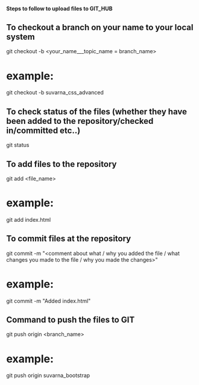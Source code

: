 #### Steps to follow to upload files to GIT_HUB

## To checkout a branch on your name to your local system
git checkout -b <your_name___topic_name = branch_name>

# example:
git checkout -b suvarna_css_advanced

## To check status of the files (whether they have been added to the repository/checked in/committed etc..)
git status

## To add files to the repository
git add <file_name>

# example:
git add index.html

## To commit files at the repository
git commit -m "<comment about what / why you added the file / what changes you made to the file / why you made the changes>"

# example:
git commit -m "Added index.html"


## Command to push the files to GIT
git push origin <branch_name>

# example:
git push origin suvarna_bootstrap